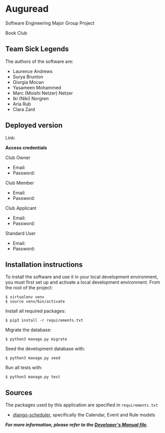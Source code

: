 # Auguread
Software Engineering Major Group Project

Book Club

## Team Sick Legends
The authors of the software are:
- Laurence Andrews
- Surya Brunton
- Giorgia Mocan
- Yasameen Mohammed
- Marc (Moishi Netzer) Netzer
- Iki (Niki) Norgren
- Aria Rub
- Clara Zard

## Deployed version
Link:

**Access credentials**

Club Owner

- Email:
- Password:

Club Member

- Email:
- Password:

Club Applicant

- Email:
- Password:

Standard User

- Email:
- Password:

## Installation instructions
To install the software and use it in your local development environment, you must first set up and activate a local development environment.  From the root of the project:

```
$ virtualenv venv
$ source venv/bin/activate
```

Install all required packages:

```
$ pip3 install -r requirements.txt
```

Migrate the database:

```
$ python3 manage.py migrate
```

Seed the development database with:

```
$ python3 manage.py seed
```

Run all tests with:
```
$ python3 manage.py test
```

## Sources
The packages used by this application are specified in `requirements.txt`

- [django-scheduler](https://django-scheduler.readthedocs.io/en/latest/), specifically the Calendar, Event and Rule models


**_For more information, please refer to the [Developer's Manual file](https://github.com/tinybuddha/sick-legends/blob/main/Developer's%20Manual.md)._**
